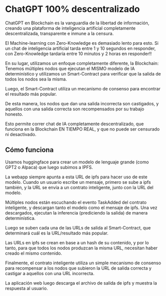 # ChatGPT 100% descentralizado
ChatGPT en Blockchain es la vanguardia de la libertad de información, creando una plataforma de inteligencia artificial completamente descentralizada, transparente e inmune a la censura.

El Machine-learning con Zero-Knowledge es demasiado lento para esto. Si un chat de inteligencia artificial tarda entre 1 y 10 segundos en responder, con Zero-Knowledge tardaría entre 10 minutos y 2 horas en responder!!

En su lugar, utilizamos un enfoque completamente diferente, la Blockchain: Tenemos múltiples nodos que ejecutan el MISMO modelo de IA determinístico y utilizamos un Smart-Contract para verificar que la salida de todos los nodos sea la misma.

Luego, el Smart-Contract utiliza un mecanismo de consenso para encontrar el resultado más popular.

De esta manera, los nodos que dan una salida incorrecta son castigados, y aquellos con una salida correcta son recompensados por su trabajo honesto.

Esto permite correr chat de IA completamente descentralizado, que funciona en la Blockchain EN TIEMPO REAL, y que no puede ser censurado ni desactivado.

## Cómo funciona
Usamos huggingface para crear un modelo de lenguaje grande (como GPT2 o Alpaca) que luego subimos a IPFS.

La webapp siempre apunta a esta URL de ipfs para hacer uso de este modelo. Cuando un usuario escribe un mensaje, primero se sube a ipfs también, y la URL se envía a un contrato inteligente, junto con la URL del modelo.

Múltiples nodos están escuchando el evento TaskAdded del contrato inteligente, y descargan tanto el modelo como el mensaje de ipfs. Una vez descargados, ejecutan la inferencia (prediciendo la salida) de manera determinística.

Luego se suben cada una de las URLs de salida al Smart-Contract, que determinará cuál es la URL/resultado más popular.

Las URLs en ipfs se crean en base a un hash de su contenido, y por lo tanto, para que todos los nodos produzcan la misma URL, necesitan haber creado el mismo contenido.

Finalmente, el contrato inteligente utiliza un simple mecanismo de consenso para recompensar a los nodos que subieron la URL de salida correcta y castigar a aquellos con una URL incorrecta.

La aplicación web luego descarga el archivo de salida de ipfs y muestra la respuesta al usuario.

